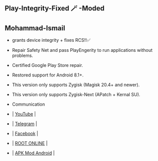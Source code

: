 ## Play-Integrity-Fixed 🪄 -Moded

## Mohammad-Ismail

- grants device integrity + fixes RCS!!✅
  
- Repair Safety Net and pass PlayEngerity to run applications without problems.

- Certified Google Play Store repair.

- Restored support for Android 8.1+.

- This version only supports Zygisk (Magisk 20.4+ and newer).

- This version only supports Zygisk-Next (APatch + Kernal SU).

- Communication


- | [YouTube](https://www.youtube.com/@SY4G) |
- | [Telegram](https://t.me/MN312001) |
- | [Facebook](https://www.facebook.com/M.N.312001) |
- | [ROOT ONLINE](https://t.me/ROOT_MN312001) |
- | [APK Mod Android](https://t.me/APK_MN312001) |
